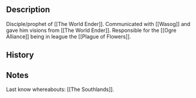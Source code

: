 ## Description
Disciple/prophet of [[The World Ender]]. Communicated with [[Wasog]] and gave him visions from [[The World Ender]]. Responsible for the [[Ogre Alliance]] being in league the [[Plague of Flowers]].

## History


## Notes
Last know whereabouts: [[The Southlands]].